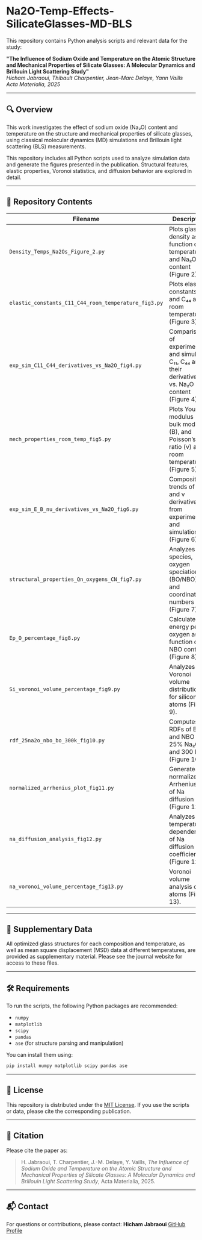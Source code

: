 # Na2O-Temp-Effects-SilicateGlasses-MD-BLS

This repository contains Python analysis scripts and relevant data for the study:

**"The Influence of Sodium Oxide and Temperature on the Atomic Structure and Mechanical Properties of Silicate Glasses: A Molecular Dynamics and Brillouin Light Scattering Study"**  
*Hicham Jabraoui, Thibault Charpentier, Jean-Marc Delaye, Yann Vaills*  
*Acta Materialia, 2025*

---

## 🔍 Overview

This work investigates the effect of sodium oxide (Na₂O) content and temperature on the structure and mechanical properties of silicate glasses, using classical molecular dynamics (MD) simulations and Brillouin light scattering (BLS) measurements.

This repository includes all Python scripts used to analyze simulation data and generate the figures presented in the publication. Structural features, elastic properties, Voronoi statistics, and diffusion behavior are explored in detail.

---

## 📁 Repository Contents

| Filename | Description |
|---------|-------------|
| `Density_Temps_Na2Os_Figure_2.py` | Plots glass density as a function of temperature and Na₂O content (Figure 2). |
| `elastic_constants_C11_C44_room_temperature_fig3.py` | Plots elastic constants C₁₁ and C₄₄ at room temperature (Figure 3). |
| `exp_sim_C11_C44_derivatives_vs_Na2O_fig4.py` | Comparison of experimental and simulated C₁₁, C₄₄ and their derivatives vs. Na₂O content (Figure 4). |
| `mech_properties_room_temp_fig5.py` | Plots Young’s modulus (E), bulk modulus (B), and Poisson’s ratio (ν) at room temperature (Figure 5). |
| `exp_sim_E_B_nu_derivatives_vs_Na2O_fig6.py` | Compositional trends of E, B, and ν derivatives from experiment and simulation (Figure 6). |
| `structural_properties_Qn_oxygens_CN_fig7.py` | Analyzes Qⁿ species, oxygen speciation (BO/NBO), and coordination numbers (Figure 7). |
| `Ep_O_percentage_fig8.py` | Calculates energy per oxygen as a function of NBO content (Figure 8). |
| `Si_voronoi_volume_percentage_fig9.py` | Analyzes Voronoi volume distribution for silicon atoms (Figure 9). |
| `rdf_25na2o_nbo_bo_300k_fig10.py` | Computes RDFs of BO and NBO at 25\% Na₂O and 300 K (Figure 10). |
| `normalized_arrhenius_plot_fig11.py` | Generates a normalized Arrhenius plot of Na diffusion (Figure 11). |
| `na_diffusion_analysis_fig12.py` | Analyzes temperature dependence of Na diffusion coefficients (Figure 12). |
| `na_voronoi_volume_percentage_fig13.py` | Voronoi volume analysis of Na atoms (Figure 13). |

---

## 📂 Supplementary Data

All optimized glass structures for each composition and temperature, as well as mean square displacement (MSD) data at different temperatures, are provided as supplementary material. Please see the journal website for access to these files.

---

## 🛠 Requirements

To run the scripts, the following Python packages are recommended:

- `numpy`
- `matplotlib`
- `scipy`
- `pandas`
- `ase` (for structure parsing and manipulation)

You can install them using:

```bash
pip install numpy matplotlib scipy pandas ase
````

---

## 📜 License

This repository is distributed under the [MIT License](https://opensource.org/licenses/MIT). If you use the scripts or data, please cite the corresponding publication.

---

## 🔗 Citation

Please cite the paper as:

> H. Jabraoui, T. Charpentier, J.-M. Delaye, Y. Vaills,
> *The Influence of Sodium Oxide and Temperature on the Atomic Structure and Mechanical Properties of Silicate Glasses: A Molecular Dynamics and Brillouin Light Scattering Study*,
> Acta Materialia, 2025.

---

## 📬 Contact

For questions or contributions, please contact:
**Hicham Jabraoui**
[GitHub Profile](https://github.com/JABRAOUI)

```

